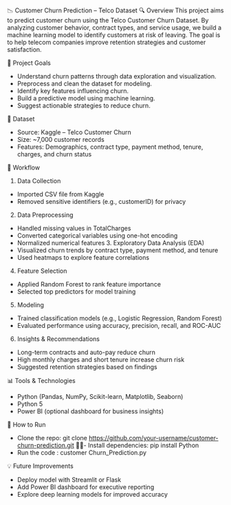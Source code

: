 📉 Customer Churn Prediction – Telco Dataset
🔍 Overview
This project aims to predict customer churn using the Telco Customer Churn Dataset. By analyzing customer behavior, contract types, and service usage, we build a machine learning model to identify customers at risk of leaving. The goal is to help telecom companies improve retention strategies and customer satisfaction.

🧠 Project Goals
- Understand churn patterns through data exploration and visualization.
- Preprocess and clean the dataset for modeling.
- Identify key features influencing churn.
- Build a predictive model using machine learning.
- Suggest actionable strategies to reduce churn.

📁 Dataset
- Source: Kaggle – Telco Customer Churn
- Size: ~7,000 customer records
- Features: Demographics, contract type, payment method, tenure, charges, and churn status

🧹 Workflow
1. Data Collection
- Imported CSV file from Kaggle
- Removed sensitive identifiers (e.g., customerID) for privacy
2. Data Preprocessing
  - Handled missing values in TotalCharges
- Converted categorical variables using one-hot encoding
- Normalized numerical features
  3. Exploratory Data Analysis (EDA)
- Visualized churn trends by contract type, payment method, and tenure
- Used heatmaps to explore feature correlations
4. Feature Selection
- Applied Random Forest to rank feature importance
- Selected top predictors for model training
5. Modeling
- Trained classification models (e.g., Logistic Regression, Random Forest)
- Evaluated performance using accuracy, precision, recall, and ROC-AUC
6. Insights & Recommendations
- Long-term contracts and auto-pay reduce churn
- High monthly charges and short tenure increase churn risk
- Suggested retention strategies based on findings

📊 Tools & Technologies
- Python (Pandas, NumPy, Scikit-learn, Matplotlib, Seaborn)
- Python 5
- Power BI (optional dashboard for business insights)

📌 How to Run
- Clone the repo:
git clone https://github.com/your-username/customer-churn-prediction.git
- Install dependencies:
pip install  Python 
- Run the code :
  customer Churn_Prediction.py



💡 Future Improvements
- Deploy model with Streamlit or Flask
- Add Power BI dashboard for executive reporting
- Explore deep learning models for improved accuracy







